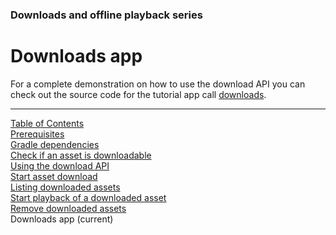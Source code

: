 ### Downloads and offline playback series
# Downloads app
For a complete demonstration on how to use the download API you can check out the source code
for the tutorial app call [downloads](https://github.com/EricssonBroadcastServices/EnigmaRiverAndroidTutorialApps/tree/r3.1.0-BETA-4/downloads).


___
[Table of Contents](../index.md)<br/>
[Prerequisites](prerequisites.md)<br/>
[Gradle dependencies](dependencies.md)<br/>
[Check if an asset is downloadable](check_downloadability.md)<br/>
[Using the download API](enigma_download.md)<br/>
[Start asset download](start_download.md)<br/>
[Listing downloaded assets](list_downloads.md)<br/>
[Start playback of a downloaded asset](play_download.md)<br/>
[Remove downloaded assets](remove_download.md)<br/>
Downloads app (current)<br/>
